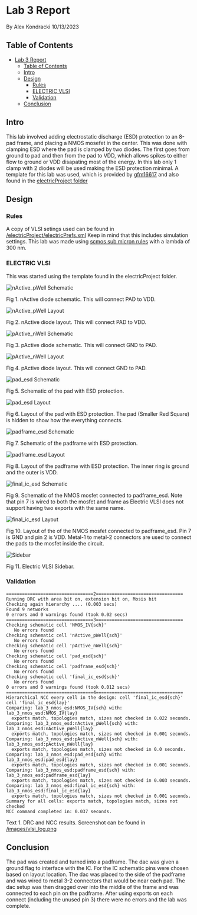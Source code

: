 # Lab 3 Report
By Alex Kondracki
10/13/2023

## Table of Contents
- [Lab 3 Report](#lab-3-report)
  - [Table of Contents](#table-of-contents)
  - [Intro](#intro)
  - [Design](#design)
    - [Rules](#rules)
    - [ELECTRIC VLSI](#electric-vlsi)
    - [Validation](#validation)
  - [Conclusion](#conclusion)

## Intro
This lab involved adding electrostatic discharge (ESD) protection to an 8-pad frame, and placing a NMOS mosefet in the center. This was done with clamping ESD where the pad is clamped by two diodes. The first goes from ground to pad and then from the pad to VDD, which allows spikes to either flow to ground or VDD disapating most of the energy. In this lab only 1 clamp with 2 diodes will be used making the ESD protection minimal. A template for this lab was used, which is provided by [gfm16617](http://github.com/gfm16617) and also found in the [electricProject folder](http://www.github.com/alexk-school/ENCE_3501_VLSI_Class2023/tree/main/Lab3/electricProject)

## Design

### Rules

A copy of VLSI setings used can be found in  [/electricProject/electricPrefs.xml](http://raw.githubusercontent.com/alexk-school/ENCE_3501_VLSI_Class2023/main/Lab3/electricProject/electricPrefs.xml) Keep in mind that this includes simulation settings. This lab was made using [scmos sub micron rules](http://bears.ece.ucsb.edu/class/ece224a/scmos/scmos-main.html) with a lambda of 300 nm.

### ELECTRIC VLSI

This was started using the template found in the electricProject folder.

![nActive_pWell Schematic](http://raw.githubusercontent.com/alexk-school/ENCE_3501_VLSI_Class2023/main/Lab3/images/nActive_pWell_sch.png)

Fig 1. nActive diode schematic. This will connect PAD to VDD.

![nActive_pWell Layout](http://raw.githubusercontent.com/alexk-school/ENCE_3501_VLSI_Class2023/main/Lab3/images/nActiv_pWell_lay.png)

Fig 2. nActive diode layout. This will connect PAD to VDD.

![pActive_nWell Schematic](http://raw.githubusercontent.com/alexk-school/ENCE_3501_VLSI_Class2023/main/Lab3/images/pActive_nWell_sch.png)

Fig 3. pActive diode schematic. This will connect GND to PAD.

![pActive_nWell Layout](http://raw.githubusercontent.com/alexk-school/ENCE_3501_VLSI_Class2023/main/Lab3/images/pActive_nWell_lay.png)

Fig 4. pActive diode layout. This will connect GND to PAD.

![pad_esd Schematic](http://raw.githubusercontent.com/alexk-school/ENCE_3501_VLSI_Class2023/main/Lab3/images/pad_esd_sch.png)

Fig 5. Schematic of the pad with ESD protection.

![pad_esd Layout](http://raw.githubusercontent.com/alexk-school/ENCE_3501_VLSI_Class2023/main/Lab3/images/pad_esd_lay.png)

Fig 6. Layout of the pad with ESD protection. The pad (Smaller Red Square) is hidden to show how the everything connects.

![padframe_esd Schematic](http://raw.githubusercontent.com/alexk-school/ENCE_3501_VLSI_Class2023/main/Lab3/images/padframe_esd_sch.png)

Fig 7. Schematic of the padframe with ESD protection. 

![padframe_esd Layout](http://raw.githubusercontent.com/alexk-school/ENCE_3501_VLSI_Class2023/main/Lab3/images/padframe_esd_lay.png)

Fig 8. Layout of the padframe with ESD protection. The inner ring is ground and the outer is VDD.

![final_ic_esd Schematic](http://raw.githubusercontent.com/alexk-school/ENCE_3501_VLSI_Class2023/main/Lab3/images/fiinal_ic_esd_sch.png)

Fig 9. Schematic of the NMOS mosfet connected to padframe_esd. Note that pin 7 is wired to both the mosfet and frame as Electric VLSI does not support having two exports with the same name. 

![final_ic_esd Layout](http://raw.githubusercontent.com/alexk-school/ENCE_3501_VLSI_Class2023/main/Lab3/images/fiinal_ic_esd_lay.png)

Fig 10. Layout of the of the NMOS mosfet connected to padframe_esd. Pin 7 is GND and pin 2 is VDD. Metal-1 to metal-2 connectors are used to connect the pads to the mosfet inside the circuit.

![Sidebar](http://raw.githubusercontent.com/alexk-school/ENCE_3501_VLSI_Class2023/main/Lab3/images/sidebar.png)

Fig 11. Electric VLSI Sidebar.

### Validation

```
=================================2=================================
Running DRC with area bit on, extension bit on, Mosis bit
Checking again hierarchy .... (0.003 secs)
Found 9 networks
0 errors and 0 warnings found (took 0.02 secs)
=================================3=================================
Checking schematic cell 'NMOS_IV{sch}'
   No errors found
Checking schematic cell 'nActive_pWell{sch}'
   No errors found
Checking schematic cell 'pActive_nWell{sch}'
   No errors found
Checking schematic cell 'pad_esd{sch}'
   No errors found
Checking schematic cell 'padframe_esd{sch}'
   No errors found
Checking schematic cell 'final_ic_esd{sch}'
   No errors found
0 errors and 0 warnings found (took 0.012 secs)
=================================4=================================
Hierarchical NCC every cell in the design: cell 'final_ic_esd{sch}'  cell 'final_ic_esd{lay}'
Comparing: lab_3_nmos_esd:NMOS_IV{sch} with: lab_3_nmos_esd:NMOS_IV{lay}
  exports match, topologies match, sizes not checked in 0.022 seconds.
Comparing: lab_3_nmos_esd:nActive_pWell{sch} with: lab_3_nmos_esd:nActive_pWell{lay}
  exports match, topologies match, sizes not checked in 0.001 seconds.
Comparing: lab_3_nmos_esd:pActive_nWell{sch} with: lab_3_nmos_esd:pActive_nWell{lay}
  exports match, topologies match, sizes not checked in 0.0 seconds.
Comparing: lab_3_nmos_esd:pad_esd{sch} with: lab_3_nmos_esd:pad_esd{lay}
  exports match, topologies match, sizes not checked in 0.001 seconds.
Comparing: lab_3_nmos_esd:padframe_esd{sch} with: lab_3_nmos_esd:padframe_esd{lay}
  exports match, topologies match, sizes not checked in 0.003 seconds.
Comparing: lab_3_nmos_esd:final_ic_esd{sch} with: lab_3_nmos_esd:final_ic_esd{lay}
  exports match, topologies match, sizes not checked in 0.001 seconds.
Summary for all cells: exports match, topologies match, sizes not checked
NCC command completed in: 0.037 seconds.
```

Text 1. DRC and NCC results. Screenshot can be found in [/images/vlsi_log.png](http://raw.githubusercontent.com/alexk-school/ENCE_3501_VLSI_Class2023/main/Lab3/images/vlsi_log.png)

## Conclusion

The pad was created and turned into a padframe. The dac was given a ground flag to interface with the IC. For the IC schematic pins were chosen based on layout location. The dac was placed to the side of the padframe and was wired to metal 3-2 connectors that would be near each pad. The dac setup was then dragged over into the middle of the frame and was connected to each pin on the padframe. After using exports on each connect (including the unused pin 3) there were no errors and the lab was complete.